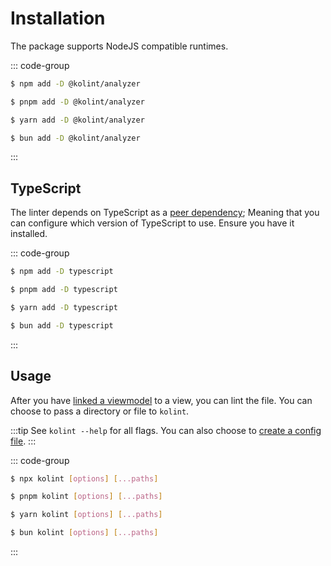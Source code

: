 # Installation

The package supports NodeJS compatible runtimes.

::: code-group

```sh [npm]
$ npm add -D @kolint/analyzer
```

```sh [pnpm]
$ pnpm add -D @kolint/analyzer
```

```sh [yarn]
$ yarn add -D @kolint/analyzer
```

```sh [bun]
$ bun add -D @kolint/analyzer
```

:::

## TypeScript

The linter depends on TypeScript as a [peer dependency](https://nodejs.org/en/blog/npm/peer-dependencies); Meaning that you can configure which version of TypeScript to use. Ensure you have it installed.

::: code-group

```sh [npm]
$ npm add -D typescript
```

```sh [pnpm]
$ pnpm add -D typescript
```

```sh [yarn]
$ yarn add -D typescript
```

```sh [bun]
$ bun add -D typescript
```

:::

## Usage

After you have [linked a viewmodel](#viewmodels) to a view, you can lint the file. You can choose to pass a directory or file to `kolint`.

:::tip
See `kolint --help` for all flags. You can also choose to [create a config file](/linting/config).
:::

::: code-group

```sh [npm]
$ npx kolint [options] [...paths]
```

```sh [pnpm]
$ pnpm kolint [options] [...paths]
```

```sh [yarn]
$ yarn kolint [options] [...paths]
```

```sh [bun]
$ bun kolint [options] [...paths]
```

:::
